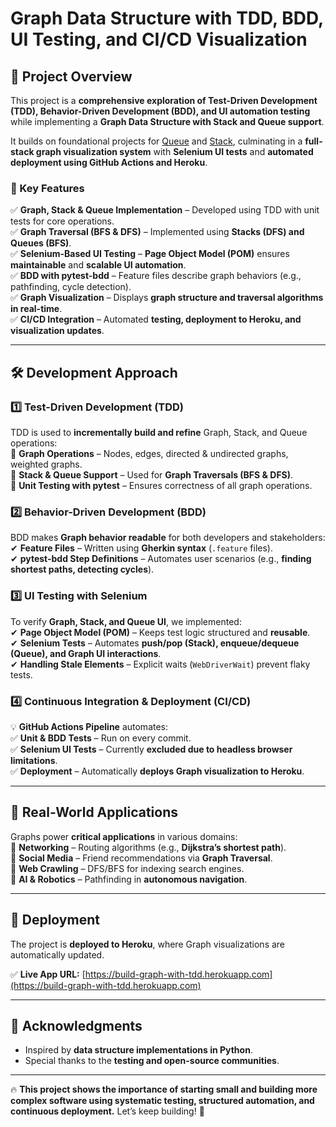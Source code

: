 # **Graph Data Structure with TDD, BDD, UI Testing, and CI/CD Visualization**

## **📌 Project Overview**  

This project is a **comprehensive exploration of Test-Driven Development (TDD), Behavior-Driven Development (BDD), and UI automation testing** while implementing a **Graph Data Structure with Stack and Queue support**.  

It builds on foundational projects for [Queue](https://github.com/Chiuzu-Chilumbu/Build_Queue_With_TDD) and [Stack](https://github.com/Chiuzu-Chilumbu/Build_Stack_With_TDD), culminating in a **full-stack graph visualization system** with **Selenium UI tests** and **automated deployment using GitHub Actions and Heroku**.

### **🚀 Key Features**  
✅ **Graph, Stack & Queue Implementation** – Developed using TDD with unit tests for core operations.  
✅ **Graph Traversal (BFS & DFS)** – Implemented using **Stacks (DFS) and Queues (BFS)**.  
✅ **Selenium-Based UI Testing** – **Page Object Model (POM)** ensures **maintainable** and **scalable UI automation**.  
✅ **BDD with pytest-bdd** – Feature files describe graph behaviors (e.g., pathfinding, cycle detection).  
✅ **Graph Visualization** – Displays **graph structure and traversal algorithms in real-time**.  
✅ **CI/CD Integration** – Automated **testing, deployment to Heroku, and visualization updates**.  

---

## **🛠 Development Approach**

### **1️⃣ Test-Driven Development (TDD)**
TDD is used to **incrementally build and refine** Graph, Stack, and Queue operations:  
🔹 **Graph Operations** – Nodes, edges, directed & undirected graphs, weighted graphs.  
🔹 **Stack & Queue Support** – Used for **Graph Traversals (BFS & DFS)**.  
🔹 **Unit Testing with pytest** – Ensures correctness of all graph operations.  

### **2️⃣ Behavior-Driven Development (BDD)**
BDD makes **Graph behavior readable** for both developers and stakeholders:  
✔ **Feature Files** – Written using **Gherkin syntax** (`.feature` files).  
✔ **pytest-bdd Step Definitions** – Automates user scenarios (e.g., **finding shortest paths, detecting cycles**).  

### **3️⃣ UI Testing with Selenium**
To verify **Graph, Stack, and Queue UI**, we implemented:  
✔ **Page Object Model (POM)** – Keeps test logic structured and **reusable**.  
✔ **Selenium Tests** – Automates **push/pop (Stack), enqueue/dequeue (Queue), and Graph UI interactions**.  
✔ **Handling Stale Elements** – Explicit waits (`WebDriverWait`) prevent flaky tests.  

### **4️⃣ Continuous Integration & Deployment (CI/CD)**
💡 **GitHub Actions Pipeline** automates:  
✅ **Unit & BDD Tests** – Run on every commit.  
✅ **Selenium UI Tests** – Currently **excluded due to headless browser limitations**.  
✅ **Deployment** – Automatically **deploys Graph visualization to Heroku**.  

---

## **🎯 Real-World Applications**
Graphs power **critical applications** in various domains:  
🔹 **Networking** – Routing algorithms (e.g., **Dijkstra’s shortest path**).  
🔹 **Social Media** – Friend recommendations via **Graph Traversal**.  
🔹 **Web Crawling** – DFS/BFS for indexing search engines.  
🔹 **AI & Robotics** – Pathfinding in **autonomous navigation**.  

---

## **🔗 Deployment**
The project is **deployed to Heroku**, where Graph visualizations are automatically updated.  

✅ **Live App URL:** [https://build-graph-with-tdd.herokuapp.com](https://build-graph-with-tdd.herokuapp.com)  

---

## **📜 Acknowledgments**
- Inspired by **data structure implementations in Python**.  
- Special thanks to the **testing and open-source communities**.  

---

🔥 **This project shows the importance of starting small and building more complex software using systematic testing, structured automation, and continuous deployment.** Let’s keep building! 🚀
